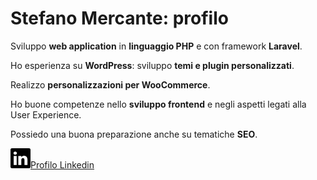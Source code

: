 
<!--
**stefanomercante/stefanomercante** is a ✨ _special_ ✨ repository because its `README.md` (this file) appears on your GitHub profile.

Here are some ideas to get you started:

- 🔭 I’m currently working on ...
- 🌱 I’m currently learning ...
- 👯 I’m looking to collaborate on ...
- 🤔 I’m looking for help with ...
- 💬 Ask me about ...
- 📫 How to reach me: ...
- 😄 Pronouns: ...
- ⚡ Fun fact: ...
-->

# Stefano Mercante: profilo

Sviluppo **web application** in **linguaggio PHP** e con framework **Laravel**.

Ho esperienza su **WordPress**: sviluppo **temi e plugin personalizzati**.

Realizzo **personalizzazioni per WooCommerce**.

Ho buone competenze nello **sviluppo frontend** e negli aspetti legati alla User Experience.  

Possiedo una buona preparazione anche su tematiche **SEO**.

<img alt="stefano mercante - profilo linkedin" src="./linkedin.svg">[Profilo Linkedin](https://www.linkedin.com/in/mercante-stefano-26052820)
